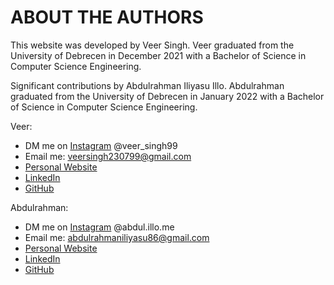 # ABOUT THE AUTHORS

This website was developed by Veer Singh. Veer graduated from the University of Debrecen in December 2021 with a Bachelor of Science in Computer Science Engineering.

Significant contributions by Abdulrahman Iliyasu Illo. Abdulrahman graduated from the University of Debrecen in January 2022 with a Bachelor of Science in Computer Science Engineering.

Veer:

-   DM me on [Instagram](https://www.instagram.com/veer_singh99/) @veer_singh99
-   Email me: veersingh230799@gmail.com
-   [Personal Website](https://veer-singh.com/)
-   [LinkedIn](https://www.linkedin.com/in/veer-singh-15623a174/)
-   [GitHub](https://github.com/Purefekt)

Abdulrahman:

-   DM me on [Instagram](https://www.instagram.com/abdul.illo.me/) @abdul.illo.me
-   Email me: abdulrahmaniliyasu86@gmail.com
-   [Personal Website](https://abdulrahmaniliyasu.studio/)
-   [LinkedIn](https://www.linkedin.com/in/abdulrahman-iliyasu-illo-2100971ba/)
-   [GitHub](https://github.com/retrx0)
